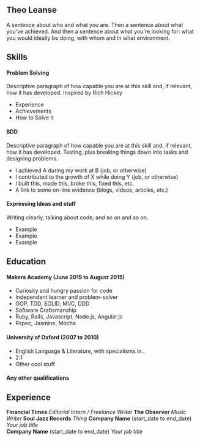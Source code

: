 ## Theo Leanse

A sentence about who and what you are. Then a sentence about what you've achieved. And then a sentence about what you're looking for: what you would ideally be doing, with whom and in what environment.

## Skills

#### Problem Solving

Descriptive paragraph of how capable you are at this skill and, if relevant, how it has developed. Inspired by Rich Hickey

- Experience
- Achievements
- How to Solve It

#### BDD

Descriptive paragraph of how capable you are at this skill and, if relevant, how it has developed.
Testing, plus breaking things down into tasks and designing problems.

- I achieved A during my work at B (job, or otherwise)
- I contributed to the growth of X while doing Y (job, or otherwise)
- I built this, made this, broke this, fixed this, etc.
- A link to some on-line evidence (blogs, videos, articles, etc.)

#### Expressing Ideas and stuff

Writing clearly, talking about code, and so on and so on.

- Example
- Example
- Example

## Education

#### Makers Academy (June 2015 to August 2015)

- Curiosity and hungry passion for code
- Independent learner and problem-solver
- OOP, TDD, SOLID, MVC, DDD
- Software Craftsmanship
- Ruby, Rails, Javascript, Node.js, Angular.js
- Rspec, Jasmine, Mocha

#### University of Oxford (2007 to 2010)

- English Language & Literature, with specialisms in..
- 2:1
- Other cool stuff

#### Any other qualifications

## Experience

**Financial Times**
*Editorial Intern / Freelance Writer*
**The Observer**
*Music Writer*
**Soul Jazz Records**
*Thing*
**Company Name** (start_date to end_date)
*Your job title*  
**Company Name** (start_date to end_date)
*Your job title*  

